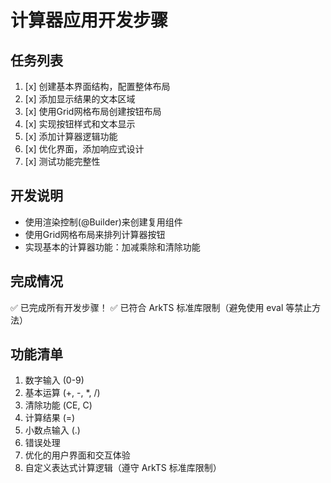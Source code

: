 # 计算器应用开发步骤

## 任务列表

1. [x] 创建基本界面结构，配置整体布局
2. [x] 添加显示结果的文本区域
3. [x] 使用Grid网格布局创建按钮布局
4. [x] 实现按钮样式和文本显示
5. [x] 添加计算器逻辑功能
6. [x] 优化界面，添加响应式设计
7. [x] 测试功能完整性

## 开发说明
- 使用渲染控制(@Builder)来创建复用组件
- 使用Grid网格布局来排列计算器按钮
- 实现基本的计算器功能：加减乘除和清除功能

## 完成情况
✅ 已完成所有开发步骤！
✅ 已符合 ArkTS 标准库限制（避免使用 eval 等禁止方法）

## 功能清单
1. 数字输入 (0-9)
2. 基本运算 (+, -, *, /)
3. 清除功能 (CE, C)
4. 计算结果 (=)
5. 小数点输入 (.)
6. 错误处理
7. 优化的用户界面和交互体验
8. 自定义表达式计算逻辑（遵守 ArkTS 标准库限制）

